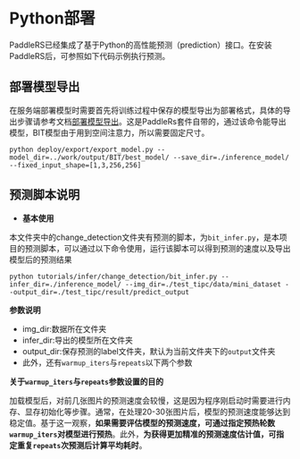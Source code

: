 # Python部署

PaddleRS已经集成了基于Python的高性能预测（prediction）接口。在安装PaddleRS后，可参照如下代码示例执行预测。

## 部署模型导出

在服务端部署模型时需要首先将训练过程中保存的模型导出为部署格式，具体的导出步骤请参考文档[部署模型导出](/deploy/export/README.md)。这是PaddleRs套件自带的，通过该命令能导出模型，BIT模型由于用到空间注意力，所以需要固定尺寸。
```shell
python deploy/export/export_model.py --model_dir=../work/output/BIT/best_model/ --save_dir=./inference_model/ --fixed_input_shape=[1,3,256,256]
```

## 预测脚本说明

* **基本使用**

本文件夹中的change_detection文件夹有预测的脚本，为`bit_infer.py`，是本项目的预测脚本，可以通过以下命令使用，运行该脚本可以得到预测的速度以及导出模型后的预测结果
```shell
python tutorials/infer/change_detection/bit_infer.py --infer_dir=./inference_model/ --img_dir=./test_tipc/data/mini_dataset --output_dir=./test_tipc/result/predict_output
```
**参数说明**
- img_dir:数据所在文件夹
- infer_dir:导出的模型所在文件夹
- output_dir:保存预测的label文件夹，默认为当前文件夹下的`output`文件夹
- 此外，还有`warmup_iters`与`repeats`以下两个参数

**关于`warmup_iters`与`repeats`参数设置的目的**

加载模型后，对前几张图片的预测速度会较慢，这是因为程序刚启动时需要进行内存、显存初始化等步骤。通常，在处理20-30张图片后，模型的预测速度能够达到稳定值。基于这一观察，**如果需要评估模型的预测速度，可通过指定预热轮数`warmup_iters`对模型进行预热**。此外，**为获得更加精准的预测速度估计值，可指定重复`repeats`次预测后计算平均耗时**。
